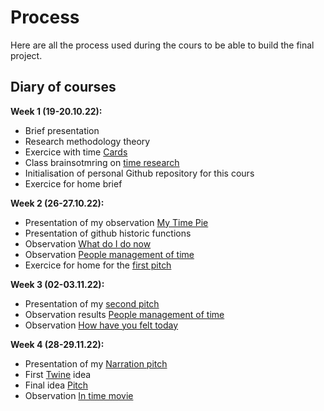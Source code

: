 # Process

Here are all the process used during the cours to be able to build the final project. 

## Diary of courses 
**Week 1 (19-20.10.22):**  <br />
* Brief presentation
* Research methodology theory
* Exercice with time [Cards](https://docs.google.com/spreadsheets/d/1672c3W032zx3dYR3bopSsa6e9ZvO7UeDUUrqGvxvQ_o/edit#gid=0)
* Class brainsotmring on [time research](https://miro.com/app/board/uXjVPLzApFY=/)
* Initialisation of personal Github repository for this cours
* Exercice for home brief

**Week 2 (26-27.10.22):**  <br />
* Presentation of my observation [My Time Pie](https://github.com/michelle-po/head-md-time-in-time-out/tree/main/process/My%20time%20pie)
* Presentation of github historic functions
* Observation [What do I do now](https://github.com/michelle-po/head-md-time-in-time-out/tree/main/process/What%20do%20I%20do%20now%3F)
* Observation [People management of time](https://github.com/michelle-po/head-md-time-in-time-out/tree/main/process/People%20management%20of%20time)
* Exercice for home for the [first pitch](https://github.com/michelle-po/head-md-time-in-time-out/blob/main/pitches/pitch-2022-10-27.md)

**Week 3 (02-03.11.22):**  <br />
* Presentation of my [second pitch](https://github.com/michelle-po/head-md-time-in-time-out/blob/main/pitches/pitch-2022-11-02.md)
* Observation results [People management of time](https://github.com/michelle-po/head-md-time-in-time-out/tree/main/process/People%20management%20of%20time)
* Observation [How have you felt today](https://github.com/michelle-po/head-md-time-in-time-out/tree/main/process/How%20have%20you%20felt%20today)

**Week 4 (28-29.11.22):**  <br />
* Presentation of my [Narration pitch](https://github.com/michelle-po/head-md-time-in-time-out/blob/main/pitches/pitch-2022-11-28.md)
* First [Twine](https://github.com/michelle-po/head-md-time-in-time-out/tree/main/prototype/twine/stressline.html) idea 
* Final idea [Pitch](https://github.com/michelle-po/head-md-time-in-time-out/blob/main/pitches/pitch-2022-11-28.md)
* Observation [In time movie](https://github.com/michelle-po/head-md-time-in-time-out/tree/main/process/In%Time%20movie)
